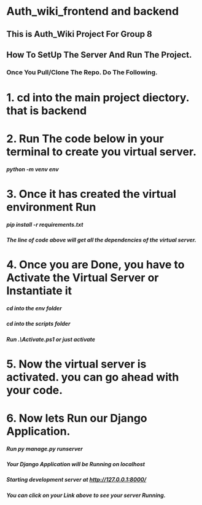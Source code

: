 # Auth_wiki_frontend and backend

## This is Auth_Wiki Project For Group 8

## How To SetUp The Server And Run The Project.

### Once You Pull/Clone The Repo. Do The Following.

# 1. cd into the main project diectory. that is backend

# 2. Run The code below in your terminal to create you virtual server.

##### python -m venv env

# 3. Once it has created the virtual environment Run

##### pip install -r requirements.txt

##### The line of code above will get all the dependencies of the virtual server.

# 4. Once you are Done, you have to Activate the Virtual Server or Instantiate it

##### cd into the env folder

##### cd into the scripts folder

##### Run .\Activate.ps1 or just activate

# 5. Now the virtual server is activated. you can go ahead with your code.

# 6. Now lets Run our Django Application.

##### Run py manage.py runserver

##### Your Django Application will be Running on localhost

##### Starting development server at http://127.0.0.1:8000/

##### You can click on your Link above to see your server Running.
